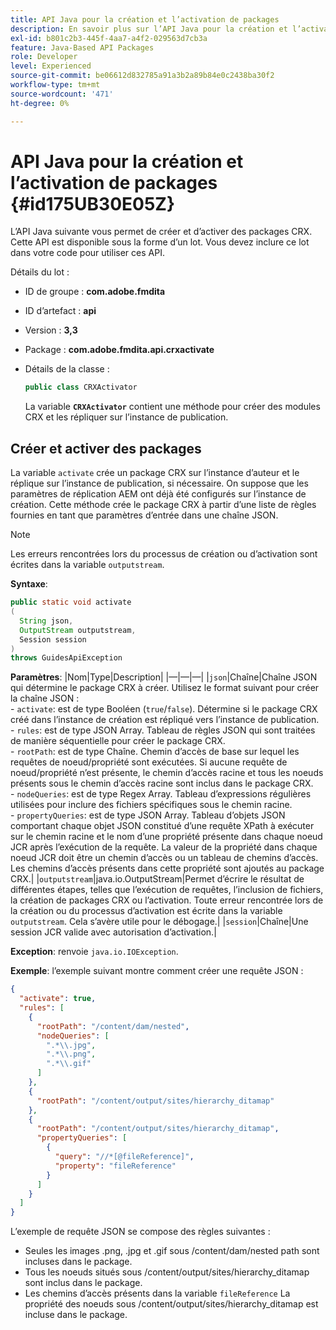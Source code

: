 ```yaml
---
title: API Java pour la création et l’activation de packages
description: En savoir plus sur l’API Java pour la création et l’activation de packages
exl-id: b801c2b3-445f-4aa7-a4f2-029563d7cb3a
feature: Java-Based API Packages
role: Developer
level: Experienced
source-git-commit: be06612d832785a91a3b2a89b84e0c2438ba30f2
workflow-type: tm+mt
source-wordcount: '471'
ht-degree: 0%

---
```


# API Java pour la création et l’activation de packages {#id175UB30E05Z}

L’API Java suivante vous permet de créer et d’activer des packages CRX. Cette API est disponible sous la forme d’un lot. Vous devez inclure ce lot dans votre code pour utiliser ces API.

Détails du lot :

- ID de groupe : **com.adobe.fmdita**

- ID d’artefact : **api**

- Version : **3,3**

- Package : **com.adobe.fmdita.api.crxactivate**

- Détails de la classe :

  ```JAVA
  public class CRXActivator
  ```

  La variable **`CRXActivator`** contient une méthode pour créer des modules CRX et les répliquer sur l’instance de publication.


## Créer et activer des packages

La variable `activate` crée un package CRX sur l’instance d’auteur et le réplique sur l’instance de publication, si nécessaire. On suppose que les paramètres de réplication AEM ont déjà été configurés sur l’instance de création. Cette méthode crée le package CRX à partir d’une liste de règles fournies en tant que paramètres d’entrée dans une chaîne JSON.
>[!NOTE]
>
> Les erreurs rencontrées lors du processus de création ou d’activation sont écrites dans la variable `outputstream`.

**Syntaxe**:

```JAVA
public static void activate
(
  String json, 
  OutputStream outputstream, 
  Session session
) 
throws GuidesApiException
```

**Paramètres**: |Nom|Type|Description| |—|—|—| |`json`|Chaîne|Chaîne JSON qui détermine le package CRX à créer. Utilisez le format suivant pour créer la chaîne JSON : <br>- `activate`: est de type Booléen \(`true`/`false`\). Détermine si le package CRX créé dans l’instance de création est répliqué vers l’instance de publication. <br> - `rules`: est de type JSON Array. Tableau de règles JSON qui sont traitées de manière séquentielle pour créer le package CRX. <br> - `rootPath`: est de type Chaîne. Chemin d’accès de base sur lequel les requêtes de noeud/propriété sont exécutées. Si aucune requête de noeud/propriété n’est présente, le chemin d’accès racine et tous les noeuds présents sous le chemin d’accès racine sont inclus dans le package CRX. <br> - `nodeQueries`: est de type Regex Array. Tableau d’expressions régulières utilisées pour inclure des fichiers spécifiques sous le chemin racine. <br> - `propertyQueries`: est de type JSON Array. Tableau d’objets JSON comportant chaque objet JSON constitué d’une requête XPath à exécuter sur le chemin racine et le nom d’une propriété présente dans chaque noeud JCR après l’exécution de la requête. La valeur de la propriété dans chaque noeud JCR doit être un chemin d’accès ou un tableau de chemins d’accès. Les chemins d’accès présents dans cette propriété sont ajoutés au package CRX.| |`outputstream`|java.io.OutputStream|Permet d’écrire le résultat de différentes étapes, telles que l’exécution de requêtes, l’inclusion de fichiers, la création de packages CRX ou l’activation. Toute erreur rencontrée lors de la création ou du processus d’activation est écrite dans la variable `outputstream`. Cela s’avère utile pour le débogage.| |`session`|Chaîne|Une session JCR valide avec autorisation d’activation.|

**Exception**: renvoie ``java.io.IOException``.

**Exemple**: l’exemple suivant montre comment créer une requête JSON :

```JSON
{
  "activate": true,
  "rules": [
    {
      "rootPath": "/content/dam/nested",
      "nodeQueries": [
        ".*\\.jpg",
        ".*\\.png",
        ".*\\.gif"        
      ]
    },
    {
      "rootPath": "/content/output/sites/hierarchy_ditamap"
    },
    {
      "rootPath": "/content/output/sites/hierarchy_ditamap",
      "propertyQueries": [
        {
          "query": "//*[@fileReference]",
          "property": "fileReference"
        }
      ]
    }
  ]
}
```

L’exemple de requête JSON se compose des règles suivantes :

- Seules les images .png, .jpg et .gif sous /content/dam/nested path sont incluses dans le package.
- Tous les noeuds situés sous /content/output/sites/hierarchy\_ditamap sont inclus dans le package.
- Les chemins d’accès présents dans la variable `fileReference` La propriété des noeuds sous /content/output/sites/hierarchy\_ditamap est incluse dans le package.
